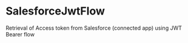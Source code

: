 # SalesforceJwtFlow
Retrieval of Access token from Salesforce (connected app) using JWT Bearer flow

